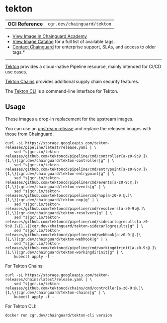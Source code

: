<!--monopod:start-->
# tekton
| | |
| - | - |
| **OCI Reference** | `cgr.dev/chainguard/tekton` |


* [View Image in Chainguard Academy](https://edu.chainguard.dev/chainguard/chainguard-images/reference/tekton/overview/)
* [View Image Catalog](https://console.enforce.dev/images/catalog) for a full list of available tags.
* [Contact Chainguard](https://www.chainguard.dev/chainguard-images) for enterprise support, SLAs, and access to older tags.*

---
<!--monopod:end-->

<!--body:start-->
[Tekton](https://tekton.dev) provides a cloud-native Pipeline resource, mainly intended for CI/CD use cases.

[Tekton Chains](https://tekton.dev/docs/chains/) provides additional supply chain security features.

The [Tekton CLI](https://tekton.dev/docs/cli/) is a command-line interface for Tekton.

## Usage

These images a drop-in replacement for the upstream images.

You can use an [upstream release](https://github.com/tektoncd/pipeline/releases) and replace the released images with those from Chainguard.

```shell
curl -sL https://storage.googleapis.com/tekton-releases/pipeline/latest/release.yaml | \
    sed "s|gcr.io/tekton-releases/github.com/tektoncd/pipeline/cmd/controller[a-z0-9:@.]\{1,\}|cgr.dev/chainguard/tekton-controller|g" | \
    sed "s|gcr.io/tekton-releases/github.com/tektoncd/pipeline/cmd/entrypoint[a-z0-9:@.]\{1,\}|cgr.dev/chainguard/tekton-entrypoint|g" | \
    sed "s|gcr.io/tekton-releases/github.com/tektoncd/pipeline/cmd/events[a-z0-9:@.]\{1,\}|cgr.dev/chainguard/tekton-events|g" | \
    sed "s|gcr.io/tekton-releases/github.com/tektoncd/pipeline/cmd/nop[a-z0-9:@.]\{1,\}|cgr.dev/chainguard/tekton-nop|g" | \
    sed "s|gcr.io/tekton-releases/github.com/tektoncd/pipeline/cmd/resolvers[a-z0-9:@.]\{1,\}|cgr.dev/chainguard/tekton-resolvers|g" | \
    sed "s|gcr.io/tekton-releases/github.com/tektoncd/pipeline/cmd/sidecarlogresults[a-z0-9:@.]\{1,\}|cgr.dev/chainguard/tekton-sidecarlogresults|g" | \
    sed "s|gcr.io/tekton-releases/github.com/tektoncd/pipeline/cmd/webhook[a-z0-9:@.]\{1,\}|cgr.dev/chainguard/tekton-webhook|g" | \
    sed "s|gcr.io/tekton-releases/github.com/tektoncd/pipeline/cmd/workingdirinit[a-z0-9:@.]\{1,\}|cgr.dev/chainguard/tekton-workingdirinit|g" | \
    kubectl apply -f -
```

For Tekton Chains:

```shell
curl -sL https://storage.googleapis.com/tekton-releases/chains/latest/release.yaml | \
    sed "s|gcr.io/tekton-releases/github.com/tektoncd/chains/cmd/controller[a-z0-9:@.]\{1,\}|cgr.dev/chainguard/tekton-chains|g" | \
    kubectl apply -f -
```

For Tekton CLI:

```
docker run cgr.dev/chainguard/tekton-cli version
```
<!--body:end-->
